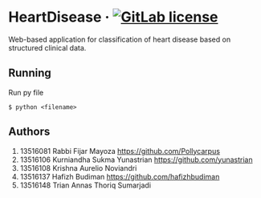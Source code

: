 # HeartDisease &middot; [![GitLab license](https://img.shields.io/github/license/Day8/re-frame.svg)](LICENSE)

Web-based application for classification of heart disease based on structured clinical data.

## Running
Run py file
```
$ python <filename>
```

## Authors
1. 13516081 Rabbi Fijar Mayoza https://github.com/Pollycarpus
2. 13516106 Kurniandha Sukma Yunastrian https://github.com/yunastrian
3. 13516108 Krishna Aurelio Noviandri 
4. 13516137 Hafizh Budiman https://github.com/hafizhbudiman
5. 13516148 Trian Annas Thoriq Sumarjadi 